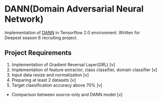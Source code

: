 # DANN(Domain Adversarial Neural Network)
Implementation of [DANN](https://arxiv.org/abs/1505.07818) in Tensorflow 2.0 environment. Written for Deepest season 6 recruiting project.

## Project Requirements
1. Implementation of Gradient Reversal Layer(GRL) [v]
2. Implementation of feature extractor, class classifier, domain classifier [v]
3. Input data resize and normalization [v]
4. Preparing at least 2 datasets [v]
5. Target classification accuracy above 70% [v]
- Comparison between source-only and DANN model [v]

